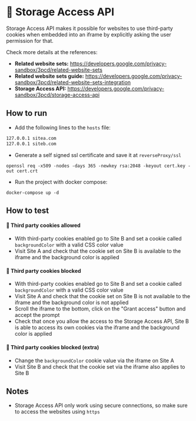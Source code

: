# 🍪 Storage Access API

Storage Access API makes it possible for websites to use third-party cookies when
embedded into an iframe by explicitly asking the user permission for that.

Check more details at the references:

- **Related website sets:** https://developers.google.com/privacy-sandbox/3pcd/related-website-sets
- **Related website sets guide:** https://developers.google.com/privacy-sandbox/3pcd/related-website-sets-integration
- **Storage Access API:** https://developers.google.com/privacy-sandbox/3pcd/storage-access-api

## How to run

- Add the following lines to the `hosts` file:

```txt
127.0.0.1 sitea.com
127.0.0.1 siteb.com
```

- Generate a self signed ssl certificate and save it at `reverseProxy/ssl`

```shell
openssl req -x509 -nodes -days 365 -newkey rsa:2048 -keyout cert.key -out cert.crt
```

- Run the project with docker compose:

```shell
docker-compose up -d
```

## How to test

#### 🧪 Third party cookies allowed

- With third-party cookies enabled go to Site B and set a cookie called `backgroundColor` with a valid CSS color value
- Visit Site A and check that the cookie set on Site B is available to the iframe and the background color is applied

#### 🧪 Third party cookies blocked

- With third-party cookies enabled go to Site B and set a cookie called `backgroundColor` with a valid CSS color value
- Visit Site A and check that the cookie set on Site B is not available to the iframe and the background color is not applied
- Scroll the iframe to the bottom, click on the "Grant access" button and accept the prompt
- Check that once you allow the access to the Storage Access API, Site B is able to access its own cookies via the iframe
  and the background color is applied

#### 🧪 Third party cookies blocked (extra)

- Change the `backgroundColor` cookie value via the iframe on Site A
- Visit Site B and check that the cookie set via the iframe also applies to Site B

## Notes

- Storage Access API only work using secure connections, so make sure to access the websites using `https`
